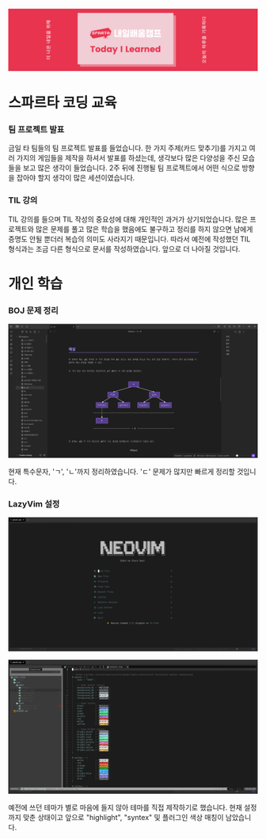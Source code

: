 ![footer](../.resources/footer/26.png)

# 스파르타 코딩 교육

### 팀 프로젝트 발표

금일 타 팀들의 팀 프로젝트 발표를 들었습니다. 한 가지 주제(카드 맞추기)를 가지고 여러 가지의 게임들을 제작을 하셔서 발표를 하셨는데, 생각보다 많은 다양성을 주신 모습들을 보고 많은 생각이 들었습니다. 2주 뒤에 진행될 팀 프로젝트에서 어떤 식으로 방향을 잡아야 할지 생각이 많은 세션이였습니다.

### TIL 강의

TIL 강의를 들으며 TIL 작성의 중요성에 대해 개인적인 과거가 상기되었습니다. 많은 프로젝트와 많은 문제를 풀고 많은 학습을 했음에도 불구하고 정리를 하지 않으면 남에게 증명도 안될 뿐더러 복습의 의미도 사라지기 때문입니다. 따라서 예전에 작성했던 TIL 형식과는 조금 다른 형식으로 문서를 작성하였습니다. 앞으로 더 나아질 것입니다.

# 개인 학습

### BOJ 문제 정리

![figure_01](../.resources/2025_07_04_01.png)

현재 특수문자, 'ㄱ', 'ㄴ'까지 정리하였습니다. 'ㄷ' 문제가 많지만 빠르게 정리할 것입니다.

### LazyVim 설정

![figure_02](../.resources/2025_07_04_02.png)

![figure_03](../.resources/2025_07_04_03.png)

예전에 쓰던 테마가 별로 마음에 들지 않아 테마를 직접 제작하기로 했습니다. 현재 설정까지 맞춘 상태이고 앞으로 "highlight", "syntex" 및 플러그인 색상 매칭이 남았습니다.
